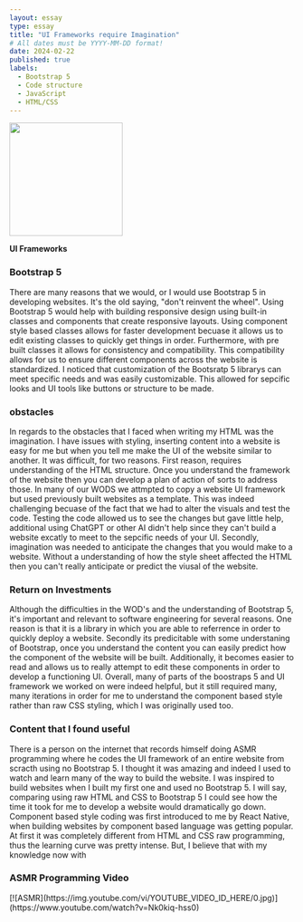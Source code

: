 ```yaml
---
layout: essay
type: essay
title: "UI Frameworks require Imagination"
# All dates must be YYYY-MM-DD format!
date: 2024-02-22
published: true
labels:
  - Bootstrap 5
  - Code structure
  - JavaScript
  - HTML/CSS
---
```


<img width="200px" class="" src="">

**UI Frameworks**

<h3>Bootstrap 5</h3>

There are many reasons that we would, or I would use Bootstrap 5 in developing websites. It's the old saying, "don't reinvent the wheel". Using Bootstrap 5 would help with building responsive design using built-in classes and components that create responsive layouts.
Using component style based classes allows for faster development becuase it allows us to edit existing classes to quickly get things in order. Furthermore, with pre built classes it allows for consistency and compatibility. This compatibility allows for us to ensure different components across the
website is standardized. I noticed that customization of the Bootsratp 5 librarys can meet specific needs and was easily customizable. This allowed for sepcific looks and UI tools like buttons or structure to be made.


<h3>obstacles</h3>

In regards to the obstacles that I faced when writing my HTML was the imagination. I have issues with styling, inserting content into a website is easy for me but when you tell me make the UI of the website similar to another. It was difficult, for two reasons. First reason, requires understanding of the HTML structure.
Once you understand the framework of the website then you can develop a plan of action of sorts to address those. In many of our WODS we attmpted to copy a website UI framework but used previously built websites as a template. This was indeed challenging becuase of the fact that we had to alter the visuals and test the code.
Testing the code allowed us to see the changes but gave little help, additional using ChatGPT or other AI didn't help since they can't build a website excatly to meet to the sepcific needs of your UI.
Secondly, imagination was needed to anticipate the changes that you would make to a website. Without a understanding of how the style sheet affected the HTML then you can't really anticipate or predict the viusal of the website.

<h3>Return on Investments</h3>

Although the difficulties in the WOD's and the understanding of Bootstrap 5, it's important and relevant to software engineering for several reasons. One reason is that it is a library in which you are able to referrence in order to quickly deploy a website.
Secondly its predicitable with some understaning of Bootstrap, once you understand the content you can easily predict how the component of the website will be built. Additionally, it becomes easier to read and allows us to really attempt to edit these components in order
to develop a functioning UI. Overall, many of parts of the boostraps 5 and UI framework we worked on were indeed helpful, but it still required many, many iterations in order for me to understand the component based style rather than raw CSS styling, which I was originally used too.

<h3>Content that I found useful</h3>
There is a person on the internet that records himself doing ASMR programming where he codes the UI framework of an entire website from scracth using no Bootstrap 5. I thought it was amazing and indeed I used to watch and learn many of the way to build the website. 
I was inspired to build websites when I built my first one and used no Bootstrap 5. I will say, comparing using raw HTML and CSS to Bootstrap 5 I could see how the time it took for me to develop a website would dramatically go down. Component based style coding was first introduced to me by React Native, when building websites by component based 
language was getting popular. At first it was completely different from HTML and CSS raw programming, thus the learning curve was pretty intense. But, I believe that with my knowledge now with 

<h3>ASMR Programming Video</h3>
[![ASMR](https://img.youtube.com/vi/YOUTUBE_VIDEO_ID_HERE/0.jpg)](https://www.youtube.com/watch?v=Nk0kiq-hss0)
